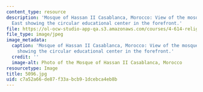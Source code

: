 ```yaml
---
content_type: resource
description: 'Mosque of Hassan II Casablanca, Morocco: View of the mosque from the
  East showing the circular educational center in the forefront.'
file: https://ol-ocw-studio-app-qa.s3.amazonaws.com/courses/4-614-religious-architecture-and-islamic-cultures-fall-2002/c7a52a66de87f33abcb91dcebca4eb8b_5096.jpg
file_type: image/jpeg
image_metadata:
  caption: 'Mosque of Hassan II Casablanca, Morocco: View of the mosque from the East
    showing the circular educational center in the forefront.'
  credit: ''
  image-alt: Photo of the Mosque of Hassan II Casablanca, Morocco
resourcetype: Image
title: 5096.jpg
uid: c7a52a66-de87-f33a-bcb9-1dcebca4eb8b
---
```

